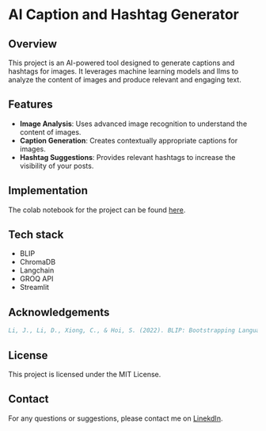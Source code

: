 # AI Caption and Hashtag Generator

## Overview

This project is an AI-powered tool designed to generate captions and hashtags for images. It leverages machine learning models and llms to analyze the content of images and produce relevant and engaging text.

## Features

- **Image Analysis**: Uses advanced image recognition to understand the content of images.
- **Caption Generation**: Creates contextually appropriate captions for images.
- **Hashtag Suggestions**: Provides relevant hashtags to increase the visibility of your posts.

## Implementation

The colab notebook for the project can be found [here](https://colab.research.google.com/drive/1wlgcEnZMR4MzvoB7y_Ozl9B-G5pV3GxM?usp=sharing).

## Tech stack

- BLIP
- ChromaDB
- Langchain
- GROQ API
- Streamlit

## Acknowledgements

```bibtex
Li, J., Li, D., Xiong, C., & Hoi, S. (2022). BLIP: Bootstrapping Language-Image Pre-training for Unified Vision-Language Understanding and Generation. ArXiv. https://arxiv.org/abs/2201.12086
```

## License

This project is licensed under the MIT License.

## Contact

For any questions or suggestions, please contact me on [LinekdIn](www.linkedin.com/in/bhaskar-bordoloi-74390b341).
